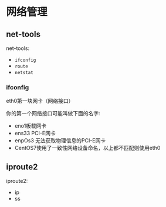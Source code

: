 # 网络管理

## net-tools
net-tools:
- `ifconfig`
- `route`
- `netstat`

### ifconfig
eth0第一块网卡（网络接口）

你的第一个网络接口可能叫做下面的名字:
- eno1板载网卡
- ens33 PCI-E网卡
- enpOs3 无法获取物理信息的PCI-E网卡
- CentOS7使用了一致性网络设备命名，以上都不匹配则使用eth0

## iproute2
iproute2:
- ip
- ss


